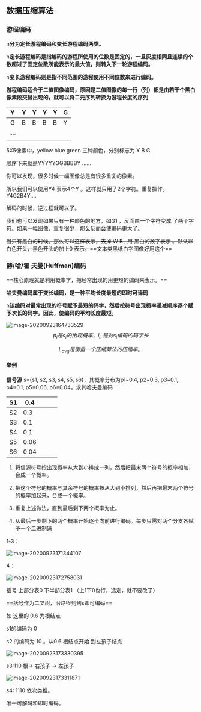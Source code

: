 ﻿
## 数据压缩算法 

### 游程编码

n**分为定长游程编码和变长游程编码两类。**

n**定长游程编码是指编码的游程所使用的位数是固定的，一旦灰度相同且连续的个数超过了固定位数所能表示的最大值，则转入下一轮游程编码。**

n**变长游程编码则是指不同范围的游程使用不同位数来进行编码。**

**游程编码适合于二值图像编码，原因是二值图像的每一行（列）都是由若干个黑白像素段交替出现的，就可以将二元序列转换为游程长度的序列**

|  Y   | Y    | Y    | Y    | Y    | G    |
| :--: | ---- | ---- | ---- | ---- | ---- |
|  G   | B    | B    | B    | B    | Y    |
| .... |      |      |      |      |      |
|      |      |      |      |      |      |

5X5像素中，yellow blue green  三种颜色，分别标志为 Y B G 

顺序下来就是YYYYYGGBBBBY ......

你可以发现，很多时候一幅图像总是有很多重复的像素。

所以我们可以使用Y4 表示4个Y 。这样就只用了2个字符。重复操作。Y4G2B4Y....

解码的时候，逆过程就可以了。

我们也可以发现如果只有一种颜色的地方，如G1 ，反而由一个字符变成 了两个字符。如果一幅图像，重复很少，那么反而会使编码更大了。

~~当只有黑白的时候。那么可以这样表示，去掉 W B  , 用 黑白的数字表示 。默认以白色开头，黑色开头的加上0 表示。~~==文本类黑纸白字图像好用这个==

### 赫/哈/霍 夫曼(**Huffman**)编码

==核心原理就是利用概率学，把经常出现的用更短的编码来表示。==

**哈夫曼编码属于变长编码，是一种平均长度最短的即时可译码**

n**该编码对最常出现的符号赋予最短的码字，然后按符号出现概率递减顺序逐个赋予次长的码字。因此，使编码的平均长度最短。**

![image-20200923164733529](http://img.yayi.site/csdn/d8e5d4374e569a3c5f184e4ce7c20242.png-watermaskStyle)
$$
p_i是s_i的出现概率，l_i,是对s_i编码的码字长
$$

$$
L_{avg} 是衡量一个压缩算法的压缩率。
$$

#### 举例

**信号源** s={s1, s2, s3, s4, s5, s6}，其概率分布为p1=0.4, p2=0.3, p3=0.1,  p4=0.1, p5=0.06, p6=0.04，求其哈夫曼编码

| S1   | 0.4  |      |      |      |
| ---- | ---- | ---- | ---- | ---- |
| S2   | 0.3  |      |      |      |
| S3   | 0.1  |      |      |      |
| S4   | 0.1  |      |      |      |
| S5   | 0.06 |      |      |      |
| S6   | 0.04 |      |      |      |



1.  将信源符号按出现概率从大到小排成一列，然后把最末两个符号的概率相加，合成一个概率。

2. 把这个符号的概率与其余符号的概率按从大到小排列，然后再把最末两个符号的概率加起来，合成一个概率。

3. 重复上述做法，直到最后剩下两个概率为止。

4. 从最后一步剩下的两个概率开始逐步向前进行编码。每步只需对两个分支各赋予一个二进制码

1-3：

![image-20200923171344107](http://img.yayi.site/csdn/03da91a697f508cb91d7b2331344d770.png-watermaskStyle)

4：

![image-20200923172758031](http://img.yayi.site/csdn/2bc99c5fb08e94db9349cb8a8a004308.png-watermaskStyle)

括号 上部分表0 下半部分表1 （上1下0也行，选定，就不要改了）

==括号作为二叉树，沿路径到到s即可编码==

如 这里的 0.6 为根结点



s1的编码为 0

s2 的编码为 10 。从0.6 根结点开始  到左孩子结点 

![image-20200923173330395](http://img.yayi.site/csdn/ff19c0fb51b8a8b6a75177f4f5ea177a.png-watermaskStyle)

s3:110 根-> 右孩子 -> 左孩子

![image-20200923173311871](http://img.yayi.site/csdn/cb0842d4031bd2aff04a6c19f0b26da2.png-watermaskStyle)

s4: 1110  依次类推。



唯一可解码和即时编码。
